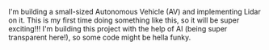 I'm building a small-sized Autonomous Vehicle (AV) and implementing Lidar on it. 
This is my first time doing something like this, so it will be super exciting!!!
I'm building this project with the help of AI (being super transparent here!), so some code might be hella funky.

